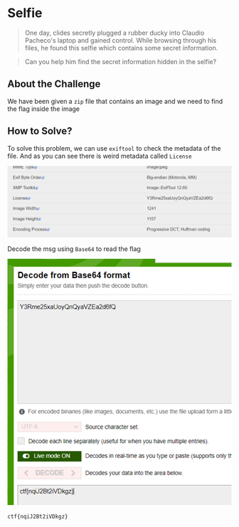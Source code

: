 # Selfie
> One day, clides secretly plugged a rubber ducky into Claudio Pacheco's laptop and gained control. While browsing through his files, he found this selfie which contains some secret information.

> Can you help him find the secret information hidden in the selfie?

## About the Challenge
We have been given a `zip` file that contains an image and we need to find the flag inside the image

## How to Solve?
To solve this problem, we can use `exiftool` to check the metadata of the file. And as you can see there is weird metadata called `License`

![metadata](images/metadata.png)

Decode the msg using `Base64` to read the flag

![flag](images/flag.png)

```
ctf{nqiJ2Bt2iVDkgz}
```